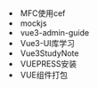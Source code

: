 <li><router-link to="MFC使用cef.html">MFC使用cef</router-link></li>
<li><router-link to="mockjs.html">mockjs</router-link></li>
<li><router-link to="vue3-admin-guide.html">vue3-admin-guide</router-link></li>
<li><router-link to="Vue3-UI库学习.html">Vue3-UI库学习</router-link></li>
<li><router-link to="Vue3StudyNote.html">Vue3StudyNote</router-link></li>
<li><router-link to="VUEPRESS安装.html">VUEPRESS安装</router-link></li>
<li><router-link to="VUE组件打包.html">VUE组件打包</router-link></li>
